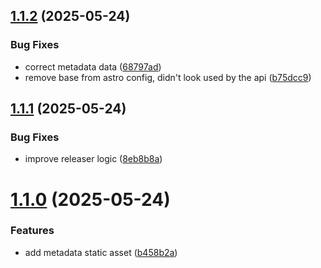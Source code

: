 ## [1.1.2](https://github.com/BigfootDS/tcgsd-visual-card-base/compare/1.1.1...1.1.2) (2025-05-24)


### Bug Fixes

* correct metadata data ([68797ad](https://github.com/BigfootDS/tcgsd-visual-card-base/commit/68797ade90a0410e303bc072fe89303537803440))
* remove base from astro config, didn't look used by the api ([b75dcc9](https://github.com/BigfootDS/tcgsd-visual-card-base/commit/b75dcc9a546d4bee870755d86cd12bc2057cee39))



## [1.1.1](https://github.com/BigfootDS/tcgsd-visual-card-base/compare/1.1.0...1.1.1) (2025-05-24)


### Bug Fixes

* improve releaser logic ([8eb8b8a](https://github.com/BigfootDS/tcgsd-visual-card-base/commit/8eb8b8af879125a08aabd9014fd456754906c48f))



# [1.1.0](https://github.com/BigfootDS/tcgsd-visual-card-base/compare/b458b2a645a31360809c2a6fdf23a626884f88c4...1.1.0) (2025-05-24)


### Features

* add metadata static asset ([b458b2a](https://github.com/BigfootDS/tcgsd-visual-card-base/commit/b458b2a645a31360809c2a6fdf23a626884f88c4))



